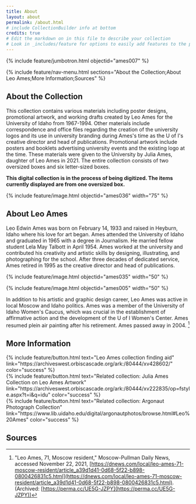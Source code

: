 ```yaml
---
title: About
layout: about
permalink: /about.html
# include CollectionBuilder info at bottom
credits: true
# Edit the markdown on in this file to describe your collection
# Look in _includes/feature for options to easily add features to the page
---
```


{% include feature/jumbotron.html objectid="ames007" %} 

{% include feature/nav-menu.html sections="About the Collection;About Leo Ames;More Information;Sources" %}

## About the Collection

This collection contains various materials including poster designs, promotional artwork, and working drafts created by Leo Ames for the University of Idaho from 1967-1994. Other materials include correspondence and office files regarding the creation of the university logos and its use in university branding during Ames's time as the U of I's creative director and head of publications. Promotional artwork include posters and booklets advertising university events and the existing logo at the time. These materials were given to the University by Julia Ames, daughter of Leo Ames in 2021. The entire collection consists of two oversized boxes and six letter-sized boxes. 

**This digital collection is in the process of being digitized. The items currently displayed are from one oversized box.**

{% include feature/image.html objectid="ames036" width="75" %}

## About Leo Ames

Leo Edwin Ames was born on February 14, 1933 and raised in Heyburn, Idaho where his love for art began. Ames attended the University of Idaho and graduated in 1965 with a degree in Journalism. He married fellow student Lela May Talbott in April 1954. Ames worked at the university and contributed his creativity and artistic skills by designing, illustrating, and photographing for the school. After three decades of dedicated service, Ames retired in 1995 as the creative director and head of publications.

{% include feature/image.html objectid="ames035" width="50" %}

{% include feature/image.html objectid="ames005" width="50" %}

In addition to his artistic and graphic design career, Leo Ames was active in local Moscow and Idaho politics. Ames was a member of the University of Idaho Women's Caucus, which was crucial in the establishment of affirmative action and the development of the U of I Women's Center. Ames resumed plein air painting after his retirement. Ames passed away in 2004. [^1] 

## More Information

<div class="text-center" markdown="1"> 
 {% include feature/button.html text="Leo Ames collection finding aid" link="https://archiveswest.orbiscascade.org/ark:/80444/xv428602/" color="success" %} 
</div>

<div class="text-center pt-2" markdown="1"> 
 {% include feature/button.html text="Related collection: Julia Ames Collection on Leo Ames Artwork" link="https://archiveswest.orbiscascade.org/ark:/80444/xv222835/op=fstyle.aspx?t=i&q=idu" color="success" %}
</div>

<div class="text-center pt-2" markdown="1"> 
 {% include feature/button.html text="Related collection: Argonaut Photograph Collection" link="https://www.lib.uidaho.edu/digital/argonautphotos/browse.html#Leo%20Ames" color="success" %}
</div>

## Sources

[^1]: "Leo Ames, 71, Moscow resident," Moscow-Pullman Daily News, accessed November 22, 2021, [https://dnews.com/local/leo-ames-71-moscow-resident/article_a39d1d41-0d68-5f22-b898-0800426831c5.html](https://dnews.com/local/leo-ames-71-moscow-resident/article_a39d1d41-0d68-5f22-b898-0800426831c5.html). (Archived: [https://perma.cc/UE5G-JZPY](https://perma.cc/UE5G-JZPY))
